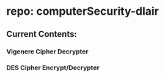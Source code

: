 # repo: computerSecurity-dlair

## Current Contents:
### Vigenere Cipher Decrypter
### DES Cipher Encrypt/Decrypter
